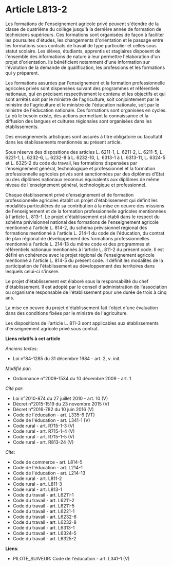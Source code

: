 # Article L813-2

Les formations de l'enseignement agricole privé peuvent s'étendre de la classe de quatrième du collège jusqu'à la dernière
année de formation de techniciens supérieurs. Ces formations sont organisées de façon à faciliter les poursuites d'études,
les changements d'orientation et le passage entre les formations sous contrats de travail de type particulier et celles sous
statut scolaire. Les élèves, étudiants, apprentis et stagiaires disposent de l'ensemble des informations de nature à leur
permettre l'élaboration d'un projet d'orientation. Ils bénéficient notamment d'une information sur l'évolution de la demande
de qualification, les professions et les formations qui y préparent. 

Les formations assurées par l'enseignement et la formation professionnelle agricoles privés sont dispensées suivant des
programmes et référentiels nationaux, qui en précisent respectivement le contenu et les objectifs et qui sont arrêtés soit
par le ministre de l'agriculture, soit conjointement par le ministre de l'agriculture et le ministre de l'éducation
nationale, soit par le ministre de l'éducation nationale. Ces formations sont organisées en cycles. Là où le besoin existe,
des actions permettant la connaissance et la diffusion des langues et cultures régionales sont organisées dans les
établissements. 

Des enseignements artistiques sont assurés à titre obligatoire ou facultatif dans les établissements mentionnés au présent
article. 

Sous réserve des dispositions des articles L. 6211-1, L. 6211-2, L. 6211-5, L. 6221-1, L. 6232-6, L. 6232-8 à L. 6232-10, L.
6313-1 à L. 6313-11, L. 6324-5 et L. 6325-2 du code du travail, les formations dispensées par l'enseignement général,
technologique et professionnel et la formation professionnelle agricoles privés sont sanctionnées par des diplômes d'Etat ou
des diplômes nationaux reconnus équivalents aux diplômes de même niveau de l'enseignement général, technologique et
professionnel. 

Chaque établissement privé d'enseignement et de formation professionnelle agricoles établit un projet d'établissement qui
définit les modalités particulières de sa contribution à la mise en oeuvre des missions de l'enseignement et de la formation
professionnelle agricoles mentionnées à l'article L. 813-1. Le projet d'établissement est établi dans le respect du schéma
prévisionnel national des formations de l'enseignement agricole mentionné à l'article L. 814-2, du schéma prévisionnel
régional des formations mentionné à l'article L. 214-1 du code de l'éducation, du contrat de plan régional de développement
des formations professionnelles mentionné à l'article L. 214-13 du même code et des programmes et référentiels nationaux
mentionnés à l'article L. 811-2 du présent code. Il est défini en cohérence avec le projet régional de l'enseignement
agricole mentionné à l'article L. 814-5 du présent code. Il définit les modalités de la participation de l'établissement au
développement des territoires dans lesquels celui-ci s'insère. 

Le projet d'établissement est élaboré sous la responsabilité du chef d'établissement. Il est adopté par le conseil
d'administration de l'association ou organisme responsable de l'établissement pour une durée de trois à cinq ans. 

La mise en oeuvre du projet d'établissement fait l'objet d'une évaluation dans des conditions fixées par le ministre de
l'agriculture. 

Les dispositions de l'article L. 811-3 sont applicables aux établissements d'enseignement agricole privé sous contrat.

**Liens relatifs à cet article**

_Anciens textes_:

  - Loi n°84-1285 du 31 décembre 1984 - art. 2, v. init.

_Modifié par_:

  - Ordonnance n°2009-1534 du 10 décembre 2009 - art. 1

_Cité par_:

  - Loi n°2010-874 du 27 juillet 2010 - art. 10 (V)
  - Décret n°2015-1519 du 23 novembre 2015 (V)
  - Décret n°2016-782 du 10 juin 2016 (V)
  - Code de l'éducation - art. L335-6 (VT)
  - Code de l'éducation - art. L341-1 (V)
  - Code rural - art. R715-1-3 (V)
  - Code rural - art. R715-1-4 (V)
  - Code rural - art. R715-1-5 (V)
  - Code rural - art. R813-24 (V)

_Cite_:

  - Code de commerce - art. L814-5
  - Code de l'éducation - art. L214-1
  - Code de l'éducation - art. L214-13
  - Code rural - art. L811-2
  - Code rural - art. L811-3
  - Code rural - art. L813-1
  - Code du travail - art. L6211-1
  - Code du travail - art. L6211-2
  - Code du travail - art. L6211-5
  - Code du travail - art. L6221-1
  - Code du travail - art. L6232-6
  - Code du travail - art. L6232-8
  - Code du travail - art. L6313-1
  - Code du travail - art. L6324-5
  - Code du travail - art. L6325-2

**Liens**:

  - PILOTE_SUIVEUR: Code de l'éducation - art. L341-1 (V)
